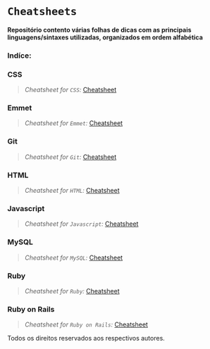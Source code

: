 # `Cheatsheets`
**Repositório contento várias folhas de dicas com as principais linguagens/sintaxes utilizadas, organizados em ordem alfabética**

### Indíce:

### **CSS**
> *Cheatsheet for `CSS`:* [Cheatsheet](https://github.com/gbs0/coding-cheatsheets/blob/master/CSS-cheatsheet.pdf)

### **Emmet**
> *Cheatsheet for `Emmet`:* [Cheatsheet](https://github.com/gbs0/coding-cheatsheets/blob/master/emmet-cheatsheet.pdf)

### **Git**
> *Cheatsheet for `Git`:* [Cheatsheet](https://github.com/gbs0/coding-cheatsheets/blob/master/git-cheatsheet.pdf)

### **HTML**
> *Cheatsheet for `HTML`:* [Cheatsheet](https://www.google.com)

### **Javascript**
> *Cheatsheet for `Javascript`:* [Cheatsheet](https://github.com/gbs0/coding-cheatsheets/blob/master/javascript-cheatsheet.pdf)

### **MySQL**
> *Cheatsheet for `MySQL`:* [Cheatsheet](https://www.google.com)

### **Ruby**
> *Cheatsheet for `Ruby`:* [Cheatsheet](https://www.google.com)

### **Ruby on Rails**
> *Cheatsheet for `Ruby on Rails`:* [Cheatsheet](https://www.google.com)

Todos os direitos reservados aos respectivos autores.